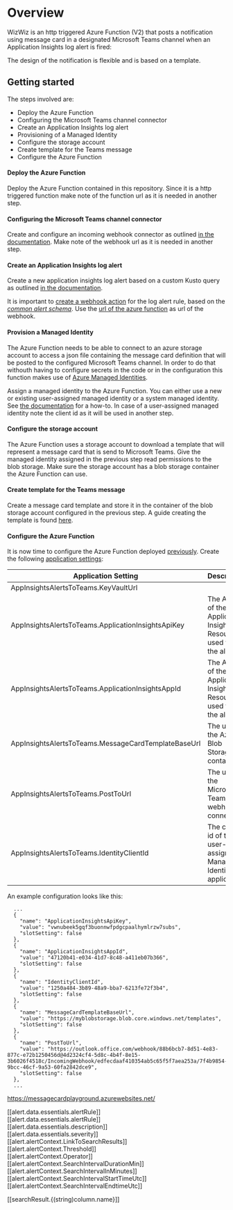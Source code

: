 # Overview
WizWiz is an http triggered Azure Function (V2) that posts a notification using message card in a designated Microsoft Teams channel when an Application Insights log alert is fired:



The design of the notification is flexible and is based on a template.

## Getting started

The steps involved are:

- Deploy the Azure Function
- Configuring the Microsoft Teams channel connector
- Create an Application Insights log alert
- Provisioning of a Managed Identity
- Configure the storage account
- Create template for the Teams message
- Configure the Azure Function

#### Deploy the Azure Function

Deploy the Azure Function contained in this repository. Since it is a http triggered function make note of the function url as it is needed in another step.

#### Configuring the Microsoft Teams channel connector

Create and configure an incoming webhook connector as outlined [in the documentation](https://docs.microsoft.com/en-us/microsoftteams/platform/concepts/connectors/connectors-using#setting-up-a-custom-incoming-webhook). Make note of the webhook url as it is needed in another step.

#### Create an Application Insights log alert

Create a new application insights log alert based on a custom Kusto query as outlined [in the documentation](https://docs.microsoft.com/en-us/azure/azure-monitor/platform/alerts-log).

It is important to [create a webhook action](https://docs.microsoft.com/en-us/azure/azure-monitor/platform/alerts-log-webhook) for the log alert rule, based on the [*common alert schema*](https://docs.microsoft.com/en-us/azure/azure-monitor/platform/alerts-common-schema). Use the [url of the azure function](#deploy-the-azure-function) as url of the webhook.

#### Provision a Managed Identity

The Azure Function needs to be able to connect to an azure storage account to access a json file containing the message card definition that will be posted to the configured Microsoft Teams channel. In order to do that withouth having to configure secrets in the code or in the configuration this function makes use of [Azure Managed Identities](https://docs.microsoft.com/en-us/azure/active-directory/managed-identities-azure-resources/overview). 

Assign a managed identity to the Azure Function. You can either use a new or existing user-assigned managed identity or a system managed identity. See [the documentation](https://docs.microsoft.com/en-us/azure/app-service/overview-managed-identity) for a how-to. In case of a user-assigned managed identity note the client id as it will be used in another step.  

#### Configure the storage account

The Azure Function uses a storage account to download a template that will represent a message card that is send to Microsoft Teams. Give the managed identity assigned in the previous step read permissions to the blob storage. Make sure the storage account has a blob storage container the Azure Function can use.

#### Create template for the Teams message

Create a message card template and store it in the container of the blob storage account configured in the previous step. A guide creating the template is found [here](#create-message-template).

#### Configure the Azure Function

It is now time to configure the Azure Function deployed [previously](#Deploy-the-Azure-Function). Create the following [application settings](https://docs.microsoft.com/en-us/azure/azure-functions/functions-how-to-use-azure-function-app-settings):

|Application Setting|Description|
|---|---|
|AppInsightsAlertsToTeams.KeyVaultUrl|   |
|AppInsightsAlertsToTeams.ApplicationInsightsApiKey|The API key of the Application Insights Resource used for the alerts.|
|AppInsightsAlertsToTeams.ApplicationInsightsAppId|The App Id  of the Application Insights Resource used for the alerts.|
|AppInsightsAlertsToTeams.MessageCardTemplateBaseUrl|The url of the Azure Blob Storage container.|
|AppInsightsAlertsToTeams.PostToUrl|The url of the Microsoft Teams webhook connector.|
|AppInsightsAlertsToTeams.IdentityClientId|The client id of the user-assigned Managed Identity if applicable.|

An example configuration looks like this:

```
  ...
  {
    "name": "ApplicationInsightsApiKey",
    "value": "vwnubeek5gqf3buonnwfpdgcpaalhymlrzw7subs",
    "slotSetting": false
  },
  {
    "name": "ApplicationInsightsAppId",
    "value": "47120b41-e034-41d7-8c48-a411eb07b366",
    "slotSetting": false
  },
  {
    "name": "IdentityClientId",
    "value": "1250a484-3b89-48a9-bba7-6213fe72f3b4",
    "slotSetting": false
  },
  {
    "name": "MessageCardTemplateBaseUrl",
    "value": "https://myblobstorage.blob.core.windows.net/templates",
    "slotSetting": false
  },
  {
    "name": "PostToUrl",
    "value": "https://outlook.office.com/webhook/88b6bcb7-8d51-4e83-877c-e72b1250456d@4d2324cf4-5d8c-4b4f-8e15-3b6026f4518c/IncomingWebhook/edfecdaaf410354ab5c65f5f7aea253a/7f4b9854-9bcc-46cf-9a53-60fa2842dce9",
    "slotSetting": false
  },
  ...
```




https://messagecardplayground.azurewebsites.net/



[[alert.data.essentials.alertRule]]  
[[alert.data.essentials.alertRule]]  
[[alert.data.essentials.description]]  
[[alert.data.essentials.severity]]  
[[alert.alertContext.LinkToSearchResults]]  
[[alert.alertContext.Threshold]]  
[[alert.alertContext.Operator]]  
[[alert.alertContext.SearchIntervalDurationMin]]  
[[alert.alertContext.SearchIntervalInMinutes]]  
[[alert.alertContext.SearchIntervalStartTimeUtc]]  
[[alert.alertContext.SearchIntervalEndtimeUtc]]  

[[searchResult.{(string)column.name}]]
